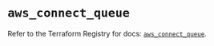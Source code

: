 # `aws_connect_queue`

Refer to the Terraform Registry for docs: [`aws_connect_queue`](https://registry.terraform.io/providers/hashicorp/aws/5.63.1/docs/resources/connect_queue).
